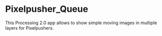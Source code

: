 Pixelpusher_Queue
=================

This Processing 2.0 app allows to show simple moving images in multiple layers for Pixelpushers. 
